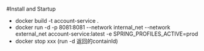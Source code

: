 #Install and Startup
- docker build -t account-service .
- docker run -d -p 8081:8081 --network internal_net --network external_net account-service:latest -e SPRING_PROFILES_ACTIVE=prod
- docker stop xxx (run -d 返回的containId)

